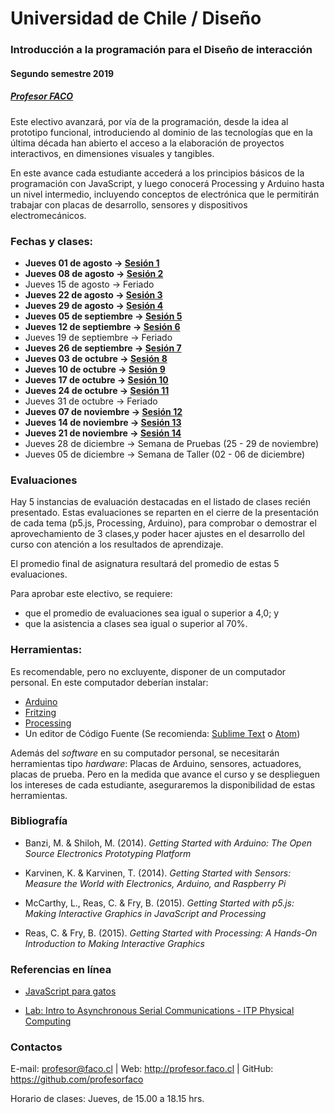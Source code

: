 # Universidad de Chile / Diseño

### Introducción a la programación para el Diseño de interacción
#### Segundo semestre 2019
##### [Profesor FACO](http://profesor.faco.cl/)

Este electivo avanzará, por vía de la programación, desde la idea al prototipo funcional, introduciendo al dominio de las tecnologías que en la última década han abierto el acceso a la elaboración de proyectos interactivos, en dimensiones visuales y tangibles. 

En este avance cada estudiante accederá a los principios básicos de la programación con JavaScript, y luego conocerá Processing y Arduino hasta un nivel intermedio, incluyendo conceptos de electrónica que le permitirán trabajar con placas de desarrollo, sensores y dispositivos electromecánicos.

### Fechas y clases: 

- **Jueves 01 de agosto → [Sesión 1](https://github.com/profesorfaco/AUD5V0010-2019-2/tree/gh-pages/sesion-01)**
- **Jueves 08 de agosto → [Sesión 2](https://github.com/profesorfaco/AUD5V0010-2019-2/tree/gh-pages/sesion-02)**
- Jueves 15 de agosto → Feriado
- **Jueves 22 de agosto → [Sesión 3](https://github.com/profesorfaco/AUD5V0010-2019-2/tree/gh-pages/sesion-03)**
- **Jueves 29 de agosto → [Sesión 4](https://github.com/profesorfaco/AUD5V0010-2019-2/tree/gh-pages/sesion-04)**
- **Jueves 05 de septiembre → [Sesión 5](https://github.com/profesorfaco/AUD5V0010-2019-2/tree/gh-pages/sesion-05)**
- **Jueves 12 de septiembre → [Sesión 6](https://github.com/profesorfaco/AUD5V0010-2019-2/tree/gh-pages/sesion-06)**
- Jueves 19 de septiembre → Feriado
- **Jueves 26 de septiembre → [Sesión 7](https://github.com/profesorfaco/AUD5V0010-2019-2/tree/gh-pages/sesion-07)**
- **Jueves 03 de octubre → [Sesión 8](https://github.com/profesorfaco/AUD5V0010-2019-2/tree/gh-pages/sesion-08)**
- **Jueves 10 de octubre → [Sesión 9](https://github.com/profesorfaco/AUD5V0010-2019-2/tree/gh-pages/sesion-09)**
- **Jueves 17 de octubre → [Sesión 10](https://github.com/profesorfaco/AUD5V0010-2019-2/tree/gh-pages/sesion-10)**
- **Jueves 24 de octubre → [Sesión 11](https://github.com/profesorfaco/AUD5V0010-2019-2/tree/gh-pages/sesion-11)**
- Jueves 31 de octubre → Feriado
- **Jueves 07 de noviembre → [Sesión 12](https://github.com/profesorfaco/AUD5V0010-2019-2/tree/gh-pages/sesion-12)**
- **Jueves 14 de noviembre → [Sesión 13](https://github.com/profesorfaco/AUD5V0010-2019-2/tree/gh-pages/sesion-13)**
- **Jueves 21 de noviembre → [Sesión 14](https://github.com/profesorfaco/AUD5V0010-2019-2/tree/gh-pages/sesion-14)**
- Jueves 28 de diciembre → Semana de Pruebas (25 - 29 de noviembre)
- Jueves 05 de diciembre → Semana de Taller (02 - 06 de diciembre)

### Evaluaciones

Hay 5 instancias de evaluación destacadas en el listado de clases recién presentado. Estas evaluaciones se reparten en el cierre de la presentación de cada tema (p5.js, Processing, Arduino), para comprobar o demostrar el aprovechamiento de 3 clases,y poder hacer ajustes en el desarrollo del curso con atención a los resultados de aprendizaje.

El promedio final de asignatura resultará del promedio de estas 5 evaluaciones. 

Para aprobar este electivo, se requiere: 

- que el promedio de evaluaciones sea igual o superior a 4,0; y 
- que la asistencia a clases sea igual o superior al 70%.  

### Herramientas:

Es recomendable, pero no excluyente, disponer de un computador personal. En este computador deberían instalar: 

- [Arduino](https://www.arduino.cc/)
- [Fritzing](http://fritzing.org/download/)
- [Processing](https://processing.org/download/)
- Un editor de Código Fuente (Se recomienda: [Sublime Text](https://www.sublimetext.com/) o [Atom](https://atom.io/))

Además del *software* en su computador personal, se necesitarán herramientas tipo *hardware*: Placas de Arduino, sensores, actuadores, placas de prueba. Pero en la medida que avance el curso y se desplieguen los intereses de cada estudiante, aseguraremos la disponibilidad de estas herramientas.

### Bibliografía

- Banzi, M. & Shiloh, M. (2014). *Getting Started with Arduino: The Open Source Electronics Prototyping Platform*

- Karvinen, K. & Karvinen, T. (2014). *Getting Started with Sensors: Measure the World with Electronics, Arduino, and Raspberry Pi*

- McCarthy, L., Reas, C. &  Fry, B. (2015). *Getting Started with p5.js: Making Interactive Graphics in JavaScript and Processing*

- Reas, C. &  Fry, B. (2015). *Getting Started with Processing: A Hands-On Introduction to Making Interactive Graphics*

### Referencias en línea

- [JavaScript para gatos](https://jsparagatos.com/)

- [Lab: Intro to Asynchronous Serial Communications - ITP Physical Computing](https://itp.nyu.edu/physcomp/lab-intro-to-serial-communications/)

### Contactos

E-mail: profesor@faco.cl | Web: http://profesor.faco.cl | GitHub: https://github.com/profesorfaco

Horario de clases: Jueves, de 15.00 a 18.15 hrs.
